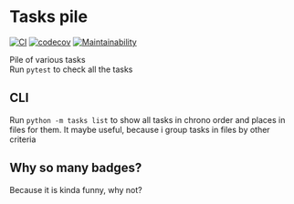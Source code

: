 Tasks pile
===
[![CI](https://github.com/xfenix/tasks/workflows/CI/badge.svg)](https://github.com/xfenix/tasks/actions?query=workflow%3ACI)
[![codecov](https://codecov.io/gh/xfenix/tasks/branch/master/graph/badge.svg)](https://codecov.io/gh/xfenix/tasks) 
[![Maintainability](https://api.codeclimate.com/v1/badges/6676474db892efd6f600/maintainability)](https://codeclimate.com/github/xfenix/tasks/maintainability)
  
Pile of various tasks  
Run `pytest` to check all the tasks

## CLI
Run `python -m tasks list` to show all tasks in chrono order and places in files for them.
It maybe useful, because i group tasks in files by other criteria

## Why so many badges?
Because it is kinda funny, why not?
